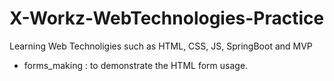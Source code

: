# X-Workz-WebTechnologies-Practice
Learning Web Technoligies such as HTML, CSS, JS, SpringBoot and MVP

- forms_making : to demonstrate the HTML form usage. 